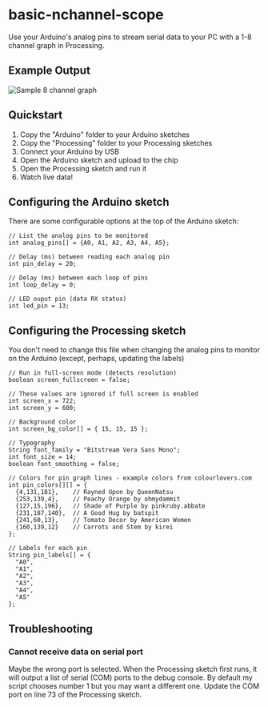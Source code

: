 basic-nchannel-scope
====================

Use your Arduino's analog pins to stream serial data to your PC with a 1-8 channel graph in Processing.

Example Output
--------------

![Sample 8 channel graph](https://raw.github.com/xigme/basic-nchannel-scope/master/example.png "Sample 8 channel graph")

Quickstart
----------

1. Copy the "Arduino" folder to your Arduino sketches
2. Copy the "Processing" folder to your Processing sketches
3. Connect your Arduino by USB
4. Open the Arduino sketch and upload to the chip
5. Open the Processing sketch and run it
6. Watch live data!

Configuring the Arduino sketch
------------------------------

There are some configurable options at the top of the Arduino sketch:

```
// List the analog pins to be monitored
int analog_pins[] = {A0, A1, A2, A3, A4, A5};

// Delay (ms) between reading each analog pin
int pin_delay = 20;

// Delay (ms) between each loop of pins
int loop_delay = 0;

// LED ouput pin (data RX status)
int led_pin = 13;
```

Configuring the Processing sketch
---------------------------------

You don't need to change this file when changing the analog pins to monitor on the Arduino (except, perhaps, updating the labels)

```
// Run in full-screen mode (detects resolution)
boolean screen_fullscreen = false;

// These values are ignored if full screen is enabled
int screen_x = 722;
int screen_y = 600;

// Background color
int screen_bg_color[] = { 15, 15, 15 };

// Typography
String font_family = "Bitstream Vera Sans Mono";
int font_size = 14;
boolean font_smoothing = false;

// Colors for pin graph lines - example colors from colourlovers.com
int pin_colors[][] = {
  {4,131,181},    // Rayned Upon by QueenNatsu
  {253,139,4},    // Peachy Orange by ohmydammit
  {127,15,196},   // Shade of Purple by pinkruby.abbate
  {231,187,140},  // A Good Hug by batspit
  {241,60,13},    // Tomato Decor by American Women
  {160,139,12}    // Carrots and Stem by kirei
};

// Labels for each pin
String pin_labels[] = {
  "A0",
  "A1",
  "A2",
  "A3",
  "A4",
  "A5"
};
```

Troubleshooting
---------------

### Cannot receive data on serial port
Maybe the wrong port is selected. When the Processing sketch first runs, it will output a list of serial (COM) ports to the debug console. By default my script chooses number 1 but you may want a different one. Update the COM port on line 73 of the Processing sketch.

